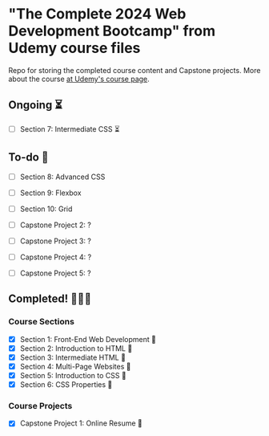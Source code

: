 # "The Complete 2024 Web Development Bootcamp" from Udemy course files

Repo for storing the completed course content and Capstone projects.
More about the course [at Udemy's course page](https://www.udemy.com/course/the-complete-web-development-bootcamp/).

## Ongoing :hourglass_flowing_sand:

- [ ] Section 7: Intermediate CSS :hourglass_flowing_sand:

## To-do :memo:

- [ ] Section 8: Advanced CSS
- [ ] Section 9: Flexbox
- [ ] Section 10: Grid

- [ ] Capstone Project 2: ?
- [ ] Capstone Project 3: ?
- [ ] Capstone Project 4: ?
- [ ] Capstone Project 5: ?

## Completed! :tada::tada::tada:

### Course Sections

- [x] Section 1: Front-End Web Development :tada:
- [x] Section 2: Introduction to HTML :tada:
- [x] Section 3: Intermediate HTML :tada:
- [x] Section 4: Multi-Page Websites :tada:
- [x] Section 5: Introduction to CSS :tada:
- [x] Section 6: CSS Properties :tada:

### Course Projects

- [x] Capstone Project 1: Online Resume :tada:
